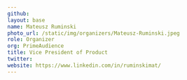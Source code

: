 ```yaml
---
github:
layout: base
name: Mateusz Ruminski
photo_url: /static/img/organizers/Mateusz-Ruminski.jpeg
role: Organizer
org: PrimeAudience
title: Vice President of Product
twitter: 
website: https://www.linkedin.com/in/ruminskimat/
---
```

